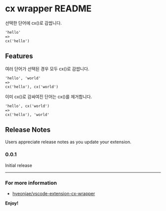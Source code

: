 # cx wrapper README

선택한 단어에 cx()로 감쌉니다.

```
'hello'
=>
cx('hello')
```

## Features

여러 단어가 선택된 경우 모두 cx()로 감쌉니다.

```
'hello', 'world'
=>
cx('hello'), cx('world')
```

이미 cx()로 감싸여진 단어는 cx()를 제거합니다.

```
'hello', cx('world')
=>
cx('hello'), 'world'
```

## Release Notes

Users appreciate release notes as you update your extension.

### 0.0.1

Initial release

-----------------------------------------------------------------------------------------------------------

### For more information

* [hyeonjae/vscode-extension-cx-wrapper](https://github.com/hyeonjae/vscode-extension-cx-wrapper)

**Enjoy!**
